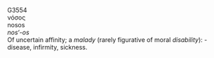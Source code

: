 <body>
  <p>G3554<br>  νόσος  <br> nosos  <br><i>nos‘-os </i><br>Of uncertain affinity; a <i>malady</i> (rarely figurative of moral <i>disability</i>): - disease, infirmity, sickness.<br></p>
 </body>